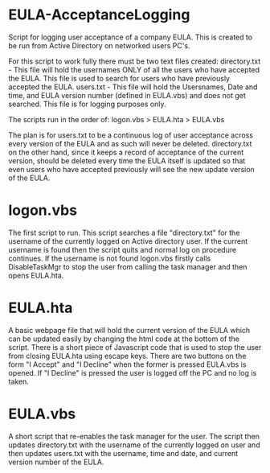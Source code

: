 # EULA-AcceptanceLogging
Script for logging user acceptance of a company EULA.
This is created to be run from Active Directory on networked users PC's.

For this script to work fully there must be two text files created:
  directory.txt - This file will hold the usernames ONLY of all the users who have accepted the EULA. This file is used to        search for users who have previously accepted the EULA.
  users.txt - This file will hold the Usersnames, Date and time, and EULA version number (defined in EULA.vbs) and does not get   searched. This file is for logging purposes only.

The scripts run in the order of: logon.vbs > EULA.hta > EULA.vbs

The plan is for users.txt to be a continuous log of user acceptance across every version of the EULA and as such will never be deleted. directory.txt on the other hand, since it keeps a record of acceptance of the current version, should be deleted every time the EULA itself is updated so that even users who have accepted previously will see the new update version of the EULA.

# logon.vbs
The first script to run. This script searches a file "directory.txt" for the username of the currently logged on Active directory user. If the current username is found then the script quits and normal log on procedure continues.
If the username is not found logon.vbs firstly calls DisableTaskMgr to stop the user from calling the task manager and then opens EULA.hta.

# EULA.hta
A basic webpage file that will hold the current version of the EULA which can be updated easily by changing the html code at the bottom of the script.
There is a short piece of Javascript code that is used to stop the user from closing EULA.hta using escape keys. 
There are two buttons on the form "I Accept" and "I Decline" when the former is pressed EULA.vbs is opened. If "I Decline" is pressed the user is logged off the PC and no log is taken.

# EULA.vbs
A short script that re-enables the task manager for the user. The script then updates directory.txt with the username of the currently logged on user and then updates users.txt with the username, time and date, and current version number of the EULA.


